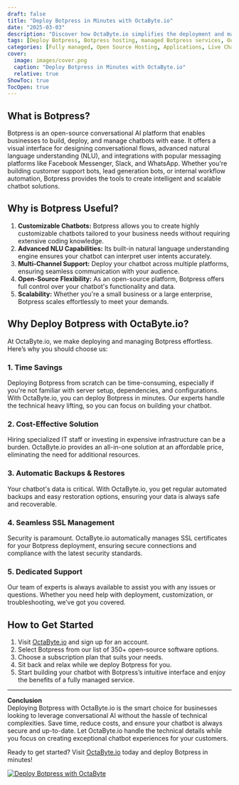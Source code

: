 ```yaml
---
draft: false
title: "Deploy Botpress in Minutes with OctaByte.io"
date: "2025-03-03"
description: "Discover how OctaByte.io simplifies the deployment and management of Botpress, a powerful open-source conversational AI platform. Save time, reduce costs, and enjoy seamless automation with our fully managed services."
tags: [Deploy Botpress, Botpress hosting, managed Botpress services, OctaByte, open-source chatbot platform, conversational AI deployment, automated Botpress setup, managed open-source software, Botpress benefits, secure Botpress hosting]
categories: [Fully managed, Open Source Hosting, Applications, Live Chat, Customer Support]
cover:
  image: images/cover.png
  caption: "Deploy Botpress in Minutes with OctaByte.io"
  relative: true
ShowToc: true
TocOpen: true
---
```



## What is Botpress?

Botpress is an open-source conversational AI platform that enables businesses to build, deploy, and manage chatbots with ease. It offers a visual interface for designing conversational flows, advanced natural language understanding (NLU), and integrations with popular messaging platforms like Facebook Messenger, Slack, and WhatsApp. Whether you're building customer support bots, lead generation bots, or internal workflow automation, Botpress provides the tools to create intelligent and scalable chatbot solutions.

## Why is Botpress Useful?

1. **Customizable Chatbots:** Botpress allows you to create highly customizable chatbots tailored to your business needs without requiring extensive coding knowledge.  
2. **Advanced NLU Capabilities:** Its built-in natural language understanding engine ensures your chatbot can interpret user intents accurately.  
3. **Multi-Channel Support:** Deploy your chatbot across multiple platforms, ensuring seamless communication with your audience.  
4. **Open-Source Flexibility:** As an open-source platform, Botpress offers full control over your chatbot's functionality and data.  
5. **Scalability:** Whether you're a small business or a large enterprise, Botpress scales effortlessly to meet your demands.

## Why Deploy Botpress with OctaByte.io?

At OctaByte.io, we make deploying and managing Botpress effortless. Here’s why you should choose us:

### 1. **Time Savings**  
Deploying Botpress from scratch can be time-consuming, especially if you're not familiar with server setup, dependencies, and configurations. With OctaByte.io, you can deploy Botpress in minutes. Our experts handle the technical heavy lifting, so you can focus on building your chatbot.

### 2. **Cost-Effective Solution**  
Hiring specialized IT staff or investing in expensive infrastructure can be a burden. OctaByte.io provides an all-in-one solution at an affordable price, eliminating the need for additional resources.

### 3. **Automatic Backups & Restores**  
Your chatbot's data is critical. With OctaByte.io, you get regular automated backups and easy restoration options, ensuring your data is always safe and recoverable.

### 4. **Seamless SSL Management**  
Security is paramount. OctaByte.io automatically manages SSL certificates for your Botpress deployment, ensuring secure connections and compliance with the latest security standards.

### 5. **Dedicated Support**  
Our team of experts is always available to assist you with any issues or questions. Whether you need help with deployment, customization, or troubleshooting, we’ve got you covered.

## How to Get Started

1. Visit [OctaByte.io](https://octabyte.io) and sign up for an account.  
2. Select Botpress from our list of 350+ open-source software options.  
3. Choose a subscription plan that suits your needs.  
4. Sit back and relax while we deploy Botpress for you.  
5. Start building your chatbot with Botpress’s intuitive interface and enjoy the benefits of a fully managed service.

---

**Conclusion**  
Deploying Botpress with OctaByte.io is the smart choice for businesses looking to leverage conversational AI without the hassle of technical complexities. Save time, reduce costs, and ensure your chatbot is always secure and up-to-date. Let OctaByte.io handle the technical details while you focus on creating exceptional chatbot experiences for your customers.

Ready to get started? Visit [OctaByte.io](https://octabyte.io) today and deploy Botpress in minutes!

[![Deploy Botpress with OctaByte](/images/deploy-on-octabyte.png)](https://octabyte.io/fully-managed-open-source-services/applications/live-chat/botpress)